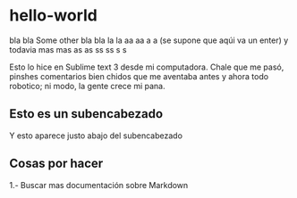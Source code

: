 # hello-world
bla bla
Some other bla bla la la aa aa a a
(se supone que aqúi va un enter)
y todavia mas mas as as ss ss s s

Esto lo hice en Sublime text 3 desde mi computadora.
Chale que me pasó, pinshes comentarios bien chidos que me aventaba antes y ahora todo robotico; ni modo, la gente crece mi pana.

## Esto es un subencabezado


Y esto aparece justo abajo del subencabezado

## Cosas por hacer

1.- Buscar mas documentación sobre Markdown